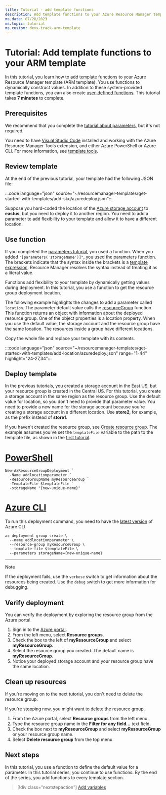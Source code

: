 ```yaml
---
title: Tutorial - add template functions
description: Add template functions to your Azure Resource Manager template (ARM template) to construct values.
ms.date: 07/28/2023
ms.topic: tutorial
ms.custom: devx-track-arm-template
---
```


# Tutorial: Add template functions to your ARM template

In this tutorial, you learn how to add [template functions](template-functions.md) to your Azure Resource Manager template (ARM template). You use functions to dynamically construct values. In addition to these system-provided template functions, you can also create [user-defined functions](./user-defined-functions.md). This tutorial takes **7 minutes** to complete.

## Prerequisites

We recommend that you complete the [tutorial about parameters](template-tutorial-add-parameters.md), but it's not required.

You need to have [Visual Studio Code](https://code.visualstudio.com/) installed and working with the Azure Resource Manager Tools extension, and either Azure PowerShell or Azure CLI. For more information, see [template tools](template-tutorial-create-first-template.md#get-tools).

## Review template

At the end of the previous tutorial, your template had the following JSON file:

:::code language="json" source="~/resourcemanager-templates/get-started-with-templates/add-sku/azuredeploy.json":::

Suppose you hard-coded the location of the [Azure storage account](../../storage/common/storage-account-create.md) to **eastus**, but you need to deploy it to another region. You need to add a parameter to add flexibility to your template and allow it to have a different location.

## Use function

If you completed the [parameters tutorial](./template-tutorial-add-parameters.md#make-template-reusable), you used a function. When you added `"[parameters('storageName')]"`, you used the [parameters](template-functions-deployment.md#parameters) function. The brackets indicate that the syntax inside the brackets is a [template expression](template-expressions.md). Resource Manager resolves the syntax instead of treating it as a literal value.

Functions add flexibility to your template by dynamically getting values during deployment. In this tutorial, you use a function to get the resource group deployment location.

The following example highlights the changes to add a parameter called `location`. The parameter default value calls the [resourceGroup](template-functions-resource.md#resourcegroup) function. This function returns an object with information about the deployed resource group. One of the object properties is a location property. When you use the default value, the storage account and the resource group have the same location. The resources inside a group have different locations.

Copy the whole file and replace your template with its contents.

:::code language="json" source="~/resourcemanager-templates/get-started-with-templates/add-location/azuredeploy.json" range="1-44" highlight="24-27,34":::

## Deploy template

In the previous tutorials, you created a storage account in the East US, but your resource group is created in the Central US. For this tutorial, you create a storage account in the same region as the resource group. Use the default value for location, so you don't need to provide that parameter value. You need to provide a new name for the storage account because you're creating a storage account in a different location. Use **store2**, for example, as the prefix instead of **store1**.

If you haven't created the resource group, see [Create resource group](template-tutorial-create-first-template.md#create-resource-group). The example assumes you've set the `templateFile` variable to the path to the template file, as shown in the [first tutorial](template-tutorial-create-first-template.md#deploy-template).

# [PowerShell](#tab/azure-powershell)

```azurepowershell
New-AzResourceGroupDeployment `
  -Name addlocationparameter `
  -ResourceGroupName myResourceGroup `
  -TemplateFile $templateFile `
  -storageName "{new-unique-name}"
```

# [Azure CLI](#tab/azure-cli)

To run this deployment command, you need to have the [latest version](/cli/azure/install-azure-cli) of Azure CLI.

```azurecli
az deployment group create \
  --name addlocationparameter \
  --resource-group myResourceGroup \
  --template-file $templateFile \
  --parameters storageName={new-unique-name}
```

---

> [!NOTE]
> If the deployment fails, use the `verbose` switch to get information about the resources being created. Use the `debug` switch to get more information for debugging.

## Verify deployment

You can verify the deployment by exploring the resource group from the Azure portal.

1. Sign in to the [Azure portal](https://portal.azure.com).
1. From the left menu, select **Resource groups**.
1. Check the box to the left of **myResourceGroup** and select **myResourceGroup**.
1. Select the resource group you created. The default name is **myResourceGroup**.
1. Notice your deployed storage account and your resource group have the same location.


## Clean up resources

If you're moving on to the next tutorial, you don't need to delete the resource group.

If you're stopping now, you might want to delete the resource group.

1. From the Azure portal, select **Resource groups** from the left menu.
2. Type the resource group name in the **Filter for any field...** text field.
3. Check the box next to **myResourceGroup** and select **myResourceGroup** or your resource group name.
4. Select **Delete resource group** from the top menu.

## Next steps

In this tutorial, you use a function to define the default value for a parameter. In this tutorial series, you continue to use functions. By the end of the series, you add functions to every template section.

> [!div class="nextstepaction"]
> [Add variables](template-tutorial-add-variables.md)
